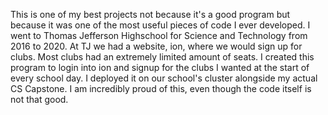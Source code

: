 This is one of my best projects not because it's a good program but because it was one of the most useful pieces of code I ever developed. I went to Thomas Jefferson Highschool for Science and Technology from 2016 to 2020. At TJ we had a website, ion, where we would sign up for clubs. Most clubs had an extremely limited amount of seats. I created this program to login into ion and signup for the clubs I wanted at the start of every school day. I deployed it on our school's cluster alongside my actual CS Capstone. I am incredibly proud of this, even though the code itself is not that good. 
